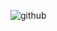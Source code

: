 ![github](https://github-readme-stats.vercel.app/api?username=ylk2534246654&theme=vue-dark&show_icons=true)
